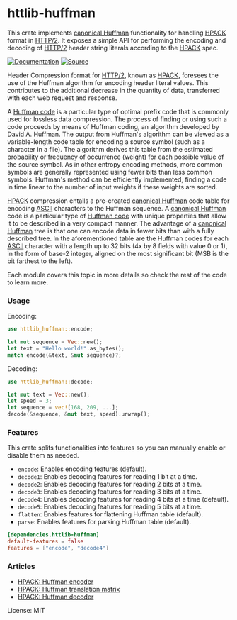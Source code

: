 # httlib-huffman

This crate implements [canonical Huffman] functionality for handling [HPACK]
format in [HTTP/2]. It exposes a simple API for performing the encoding and
decoding of [HTTP/2] header string literals according to the [HPACK] spec.

[![Documentation](https://img.shields.io/badge/-Documentation-blue?style=for-the-badge&logo=Rust)](https://docs.rs/httlib-huffman)
[![Source](https://img.shields.io/badge/-Source-lightgrey?style=for-the-badge&logo=GitHub)](https://github.com/xpepermint/httlib-rs/tree/main/huffman)

Header Compression format for [HTTP/2], known as [HPACK], foresees the use
of the Huffman algorithm for encoding header literal values. This
contributes to the additional decrease in the quantity of data, transferred
with each web request and response.

A [Huffman code] is a particular type of optimal prefix code that is
commonly used for lossless data compression. The process of finding or using
such a code proceeds by means of Huffman coding, an algorithm developed by
David A. Huffman. The output from Huffman's algorithm can be viewed as a
variable-length code table for encoding a source symbol (such as a character
in a file). The algorithm derives this table from the estimated probability
or frequency of occurrence (weight) for each possible value of the source
symbol. As in other entropy encoding methods, more common symbols are
generally represented using fewer bits than less common symbols. Huffman's
method can be efficiently implemented, finding a code in time linear to the
number of input weights if these weights are sorted.

[HPACK] compression entails a pre-created [canonical Huffman] code table
for encoding [ASCII] characters to the Huffman sequence. A
[canonical Huffman] code is a particular type of [Huffman code] with unique
properties that allow it to be described in a very compact manner. The
advantage of a [canonical Huffman] tree is that one can encode data in fewer
bits than with a fully described tree. In the aforementioned table are the
Huffman codes for each [ASCII] character with a length up to 32 bits (4x by
8 fields with value 0 or 1), in the form of base-2 integer, aligned on the
most significant bit (MSB is the bit farthest to the left).

Each module covers this topic in more details so check the rest of the code
to learn more.

### Usage

Encoding:

```rs
use httlib_huffman::encode;

let mut sequence = Vec::new();
let text = "Hello world!".as_bytes();
match encode(&text, &mut sequence)?;
```

Decoding:

```rs
use httlib_huffman::decode;

let mut text = Vec::new();
let speed = 3;
let sequence = vec![168, 209, ...];
decode(&sequence, &mut text, speed).unwrap();
```

### Features

This crate splits functionalities into features so you can manually enable
or disable them as needed.

* `encode`: Enables encoding features (default).
* `decode1`: Enables decoding features for reading 1 bit at a time.
* `decode2`: Enables decoding features for reading 2 bits at a time.
* `decode3`: Enables decoding features for reading 3 bits at a time.
* `decode4`: Enables decoding features for reading 4 bits at a time (default).
* `decode5`: Enables decoding features for reading 5 bits at a time.
* `flatten`: Enables features for flattening Huffman table (default).
* `parse`: Enables features for parsing Huffman table (default).

```toml
[dependencies.httlib-huffman]
default-features = false
features = ["encode", "decode4"]
```

### Articles

* [HPACK: Huffman encoder](https://kristijansedlak.medium.com/hpack-huffman-encoder-explained-61102edd6ecc)
* [HPACK: Huffman translation matrix](https://kristijansedlak.medium.com/hpack-huffman-translation-matrix-f3cae44bfe8c)
* [HPACK: Huffman decoder](https://medium.com/@kristijansedlak/hpack-huffman-decoder-72d215788130)

[ASCII]: https://en.wikipedia.org/wiki/ASCII
[HPACK]: https://tools.ietf.org/html/rfc7541
[HTTP/2]: https://tools.ietf.org/html/rfc7540
[Huffman code]: https://en.wikipedia.org/wiki/Huffman_coding
[canonical Huffman]: https://en.wikipedia.org/wiki/Canonical_Huffman_code

License: MIT
